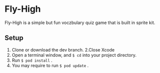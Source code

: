 # Fly-High
Fly-High is a simple but fun voczbulary quiz game that is built in sprite kit.

## Setup
1. Clone or download the dev branch.
2.Close Xcode
3. Open a terminal window, and ```$ cd``` into your project directory.
4. Run ```$ pod install``` .
5. You may require to run ```$ pod update``` .
